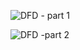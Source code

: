 ![DFD - part 1](https://user-images.githubusercontent.com/50530087/113506991-7ce16280-9550-11eb-99f0-690f4412c78f.png)


![DFD -part  2](https://user-images.githubusercontent.com/50530087/113506992-7fdc5300-9550-11eb-8cf3-534a6ae1d55a.png)